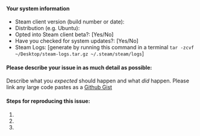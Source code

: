 #### Your system information

* Steam client version (build number or date): 
* Distribution (e.g. Ubuntu): 
* Opted into Steam client beta?: [Yes/No]
* Have you checked for system updates?: [Yes/No]
* Steam Logs: [generate by running this command in a terminal `tar -zcvf ~/Desktop/steam-logs.tar.gz ~/.steam/steam/logs`]

#### Please describe your issue in as much detail as possible:
Describe what you _expected_ should happen and what _did_ happen. Please link any large code pastes as a [Github Gist](https://gist.github.com/)

#### Steps for reproducing this issue:

1. 
2. 
3. 
